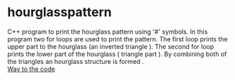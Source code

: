 # hourglasspattern
C++ program to print the hourglass pattern using '#' symbols. In this program two for loops are used to print the pattern. The first loop prints the upper part to the hourglass (an inverted triangle ).
The second for loop prints the lower part of the hourglass ( triangle part ). By combining both of the triangles an hourglass structure is formed .<br/>
[Way to the code](https://github.com/ASTHA193/hourglasspattern/commit/34fd184eb7d46a67aa573179a3e6286edd19fa1a)


